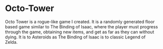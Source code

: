 # Octo-Tower
Octo Tower is a rogue-like game I created. It is a randomly generated floor based game similar to The Binding of Isaac, where the player must progress through the game, obtaining new items, and get as far as they can without dying. It is to Asteroids as The Binding of Isaac is to classic Legend of Zelda.
